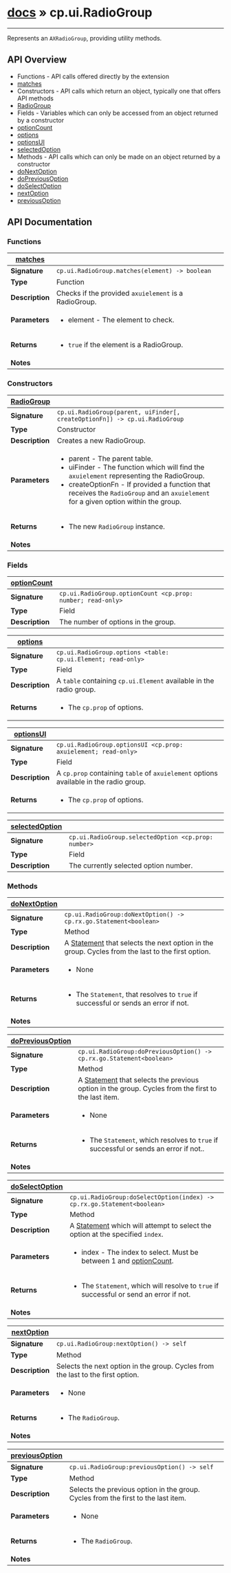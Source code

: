 # [docs](index.md) » cp.ui.RadioGroup
---

Represents an `AXRadioGroup`, providing utility methods.

## API Overview
* Functions - API calls offered directly by the extension
 * [matches](#matches)
* Constructors - API calls which return an object, typically one that offers API methods
 * [RadioGroup](#RadioGroup)
* Fields - Variables which can only be accessed from an object returned by a constructor
 * [optionCount](#optionCount)
 * [options](#options)
 * [optionsUI](#optionsUI)
 * [selectedOption](#selectedOption)
* Methods - API calls which can only be made on an object returned by a constructor
 * [doNextOption](#doNextOption)
 * [doPreviousOption](#doPreviousOption)
 * [doSelectOption](#doSelectOption)
 * [nextOption](#nextOption)
 * [previousOption](#previousOption)

## API Documentation

### Functions

| [matches](#matches)         |                                                                                     |
| --------------------------------------------|-------------------------------------------------------------------------------------|
| **Signature**                               | `cp.ui.RadioGroup.matches(element) -> boolean`                                                                    |
| **Type**                                    | Function                                                                     |
| **Description**                             | Checks if the provided `axuielement` is a RadioGroup.                                                                     |
| **Parameters**                              | <ul><li>element	- The element to check.</li></ul> |
| **Returns**                                 | <ul><li>`true` if the element is a RadioGroup.</li></ul>          |
| **Notes**                                   | <ul></ul>                |

### Constructors

| [RadioGroup](#RadioGroup)         |                                                                                     |
| --------------------------------------------|-------------------------------------------------------------------------------------|
| **Signature**                               | `cp.ui.RadioGroup(parent, uiFinder[, createOptionFn]) -> cp.ui.RadioGroup`                                                                    |
| **Type**                                    | Constructor                                                                     |
| **Description**                             | Creates a new RadioGroup.                                                                     |
| **Parameters**                              | <ul><li>parent	        - The parent table.</li><li>uiFinder	        - The function which will find the `axuielement` representing the RadioGroup.</li><li>createOptionFn   - If provided a function that receives the `RadioGroup` and an `axuielement` for a given option within the group.</li></ul> |
| **Returns**                                 | <ul><li>The new `RadioGroup` instance.</li></ul>          |
| **Notes**                                   | <ul></ul>                |

### Fields

| [optionCount](#optionCount)         |                                                                                     |
| --------------------------------------------|-------------------------------------------------------------------------------------|
| **Signature**                               | `cp.ui.RadioGroup.optionCount <cp.prop: number; read-only>`                                                                    |
| **Type**                                    | Field                                                                     |
| **Description**                             | The number of options in the group.                                                                     |

| [options](#options)         |                                                                                     |
| --------------------------------------------|-------------------------------------------------------------------------------------|
| **Signature**                               | `cp.ui.RadioGroup.options <table: cp.ui.Element; read-only>`                                                                    |
| **Type**                                    | Field                                                                     |
| **Description**                             | A `table` containing `cp.ui.Element` available in the radio group.                                                                     |
| **Returns**                                 | <ul><li>The `cp.prop` of options.</li></ul>          |

| [optionsUI](#optionsUI)         |                                                                                     |
| --------------------------------------------|-------------------------------------------------------------------------------------|
| **Signature**                               | `cp.ui.RadioGroup.optionsUI <cp.prop: axuielement; read-only>`                                                                    |
| **Type**                                    | Field                                                                     |
| **Description**                             | A `cp.prop` containing `table` of `axuielement` options available in the radio group.                                                                     |
| **Returns**                                 | <ul><li>The `cp.prop` of options.</li></ul>          |

| [selectedOption](#selectedOption)         |                                                                                     |
| --------------------------------------------|-------------------------------------------------------------------------------------|
| **Signature**                               | `cp.ui.RadioGroup.selectedOption <cp.prop: number>`                                                                    |
| **Type**                                    | Field                                                                     |
| **Description**                             | The currently selected option number.                                                                     |

### Methods

| [doNextOption](#doNextOption)         |                                                                                     |
| --------------------------------------------|-------------------------------------------------------------------------------------|
| **Signature**                               | `cp.ui.RadioGroup:doNextOption() -> cp.rx.go.Statement<boolean>`                                                                    |
| **Type**                                    | Method                                                                     |
| **Description**                             | A [Statement](cp.rx.go.Statement.md) that selects the next option in the group. Cycles from the last to the first option.                                                                     |
| **Parameters**                              | <ul><li>None</li></ul> |
| **Returns**                                 | <ul><li>The `Statement`, that resolves to `true` if successful or sends an error if not.</li></ul>          |
| **Notes**                                   | <ul></ul>                |

| [doPreviousOption](#doPreviousOption)         |                                                                                     |
| --------------------------------------------|-------------------------------------------------------------------------------------|
| **Signature**                               | `cp.ui.RadioGroup:doPreviousOption() -> cp.rx.go.Statement<boolean>`                                                                    |
| **Type**                                    | Method                                                                     |
| **Description**                             | A [Statement](cp.rx.go.Statement.md) that selects the previous option in the group. Cycles from the first to the last item.                                                                     |
| **Parameters**                              | <ul><li>None</li></ul> |
| **Returns**                                 | <ul><li>The `Statement`, which resolves to `true` if successful or sends an error if not..</li></ul>          |
| **Notes**                                   | <ul></ul>                |

| [doSelectOption](#doSelectOption)         |                                                                                     |
| --------------------------------------------|-------------------------------------------------------------------------------------|
| **Signature**                               | `cp.ui.RadioGroup:doSelectOption(index) -> cp.rx.go.Statement<boolean>`                                                                    |
| **Type**                                    | Method                                                                     |
| **Description**                             | A [Statement](cp.rx.go.Statement.md) which will attempt to select the option at the specified `index`.                                                                     |
| **Parameters**                              | <ul><li>index     - The index to select. Must be between 1 and [optionCount](#optionCount).</li></ul> |
| **Returns**                                 | <ul><li>The `Statement`, which will resolve to `true` if successful or send an error if not.</li></ul>          |
| **Notes**                                   | <ul></ul>                |

| [nextOption](#nextOption)         |                                                                                     |
| --------------------------------------------|-------------------------------------------------------------------------------------|
| **Signature**                               | `cp.ui.RadioGroup:nextOption() -> self`                                                                    |
| **Type**                                    | Method                                                                     |
| **Description**                             | Selects the next option in the group. Cycles from the last to the first option.                                                                     |
| **Parameters**                              | <ul><li>None</li></ul> |
| **Returns**                                 | <ul><li>The `RadioGroup`.</li></ul>          |
| **Notes**                                   | <ul></ul>                |

| [previousOption](#previousOption)         |                                                                                     |
| --------------------------------------------|-------------------------------------------------------------------------------------|
| **Signature**                               | `cp.ui.RadioGroup:previousOption() -> self`                                                                    |
| **Type**                                    | Method                                                                     |
| **Description**                             | Selects the previous option in the group. Cycles from the first to the last item.                                                                     |
| **Parameters**                              | <ul><li>None</li></ul> |
| **Returns**                                 | <ul><li>The `RadioGroup`.</li></ul>          |
| **Notes**                                   | <ul></ul>                |

